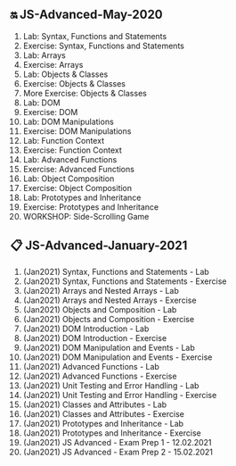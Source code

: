 ## :on: JS-Advanced-May-2020
01. Lab: Syntax, Functions and Statements
02. Exercise: Syntax, Functions and Statements
03. Lab: Arrays
04. Exercise: Arrays
05. Lab: Objects & Classes
06. Exercise: Objects & Classes
07. More Exercise: Objects & Classes
08. Lab: DOM
09. Exercise: DOM
10. Lab: DOM Manipulations
11. Exercise: DOM Manipulations
12. Lab: Function Context
13. Exercise: Function Context
14. Lab: Advanced Functions
15. Exercise: Advanced Functions
16. Lab: Object Composition
17. Exercise: Object Composition
18. Lab: Prototypes and Inheritance
19. Exercise: Prototypes and Inheritance
20. WORKSHOP: Side-Scrolling Game

## :clipboard: JS-Advanced-January-2021
01. (Jan2021) Syntax, Functions and Statements - Lab
02. (Jan2021) Syntax, Functions and Statements - Exercise
03. (Jan2021) Arrays and Nested Arrays - Lab
04. (Jan2021) Arrays and Nested Arrays - Exercise
05. (Jan2021) Objects and Composition - Lab
06. (Jan2021) Objects and Composition - Exercise
07. (Jan2021) DOM Introduction - Lab
08. (Jan2021) DOM Introduction - Exercise
09. (Jan2021) DOM Manipulation and Events - Lab
10. (Jan2021) DOM Manipulation and Events - Exercise
11. (Jan2021) Advanced Functions - Lab
12. (Jan2021) Advanced Functions - Exercise
13. (Jan2021) Unit Testing and Error Handling - Lab
14. (Jan2021) Unit Testing and Error Handling - Exercise
15. (Jan2021) Classes and Attributes - Lab
16. (Jan2021) Classes and Attributes - Exercise
17. (Jan2021) Prototypes and Inheritance - Lab
18. (Jan2021) Prototypes and Inheritance - Exercise
19. (Jan2021) JS Advanced - Exam Prep 1 - 12.02.2021
20. (Jan2021) JS Advanced - Exam Prep 2 - 15.02.2021
